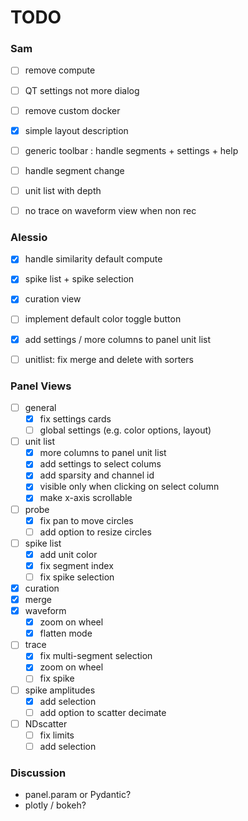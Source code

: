 # TODO

### Sam
- [ ] remove compute
- [ ] QT settings not more dialog
- [ ] remove custom docker
- [x] simple layout description
- [ ] generic toolbar : handle segments + settings + help
- [ ] handle segment change
- [ ] unit list with depth
- [ ] no trace on waveform view when non rec


### Alessio
- [x] handle similarity default compute
- [x] spike list + spike selection
- [x] curation view
- [ ] implement default color toggle button
- [x] add settings / more columns to panel unit list
- [ ] unitlist: fix merge and delete with sorters



### Panel Views
- [ ] general
  - [x] fix settings cards
  - [ ] global settings (e.g. color options, layout)
- [ ] unit list
    - [x] more columns to panel unit list
    - [x] add settings to select colums
    - [x] add sparsity and channel id
    - [x] visible only when clicking on select column
    - [x] make x-axis scrollable
- [ ] probe
  - [x] fix pan to move circles
  - [ ] add option to resize circles
- [ ] spike list
  - [x] add unit color 
  - [x] fix segment index
  - [ ] fix spike selection
- [x] curation
- [x] merge
- [x] waveform
  - [x] zoom on wheel 
  - [x] flatten mode
- [ ] trace
  - [x] fix multi-segment selection 
  - [x] zoom on wheel 
  - [ ] fix spike 
- [ ] spike amplitudes
  - [x] add selection
  - [ ] add option to scatter decimate
- [ ] NDscatter
  - [ ] fix limits
  - [ ] add selection

### Discussion
* panel.param or Pydantic?
* plotly / bokeh?

